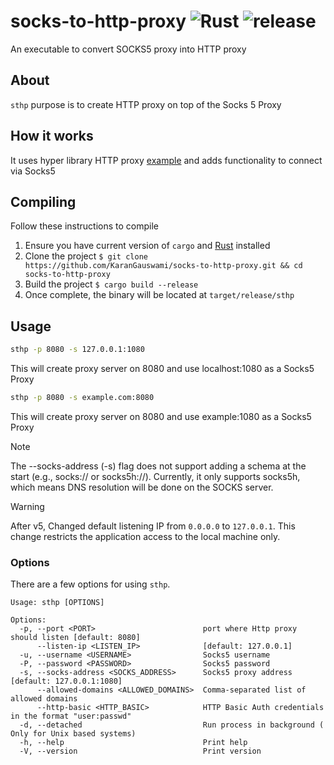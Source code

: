 # socks-to-http-proxy ![Rust](https://github.com/KaranGauswami/socks-to-http-proxy/workflows/Rust/badge.svg) ![release](https://img.shields.io/github/v/release/KaranGauswami/socks-to-http-proxy?include_prereleases)

An executable to convert SOCKS5 proxy into HTTP proxy

## About

`sthp` purpose is to create HTTP proxy on top of the Socks 5 Proxy

## How it works

It uses hyper library HTTP proxy [example](https://github.com/hyperium/hyper/blob/master/examples/http_proxy.rs) and adds functionality to connect via Socks5

## Compiling

Follow these instructions to compile

1.  Ensure you have current version of `cargo` and [Rust](https://www.rust-lang.org) installed
2.  Clone the project `$ git clone https://github.com/KaranGauswami/socks-to-http-proxy.git && cd socks-to-http-proxy`
3.  Build the project `$ cargo build --release`
4.  Once complete, the binary will be located at `target/release/sthp`

## Usage

```bash
sthp -p 8080 -s 127.0.0.1:1080
```

This will create proxy server on 8080 and use localhost:1080 as a Socks5 Proxy

```bash
sthp -p 8080 -s example.com:8080
```

This will create proxy server on 8080 and use example:1080 as a Socks5 Proxy

> [!NOTE]  
> The --socks-address (-s) flag does not support adding a schema at the start (e.g., socks:// or socks5h://). Currently, it only supports socks5h, which means DNS resolution will be done on the SOCKS server.

> [!WARNING]
> After v5, Changed default listening IP from `0.0.0.0` to `127.0.0.1`. This change restricts the application access to the local machine only.

### Options

There are a few options for using `sthp`.

```text
Usage: sthp [OPTIONS]

Options:
  -p, --port <PORT>                        port where Http proxy should listen [default: 8080]
      --listen-ip <LISTEN_IP>              [default: 127.0.0.1]
  -u, --username <USERNAME>                Socks5 username
  -P, --password <PASSWORD>                Socks5 password
  -s, --socks-address <SOCKS_ADDRESS>      Socks5 proxy address [default: 127.0.0.1:1080]
      --allowed-domains <ALLOWED_DOMAINS>  Comma-separated list of allowed domains
      --http-basic <HTTP_BASIC>            HTTP Basic Auth credentials in the format "user:passwd"
  -d, --detached                           Run process in background ( Only for Unix based systems)
  -h, --help                               Print help
  -V, --version                            Print version
```
